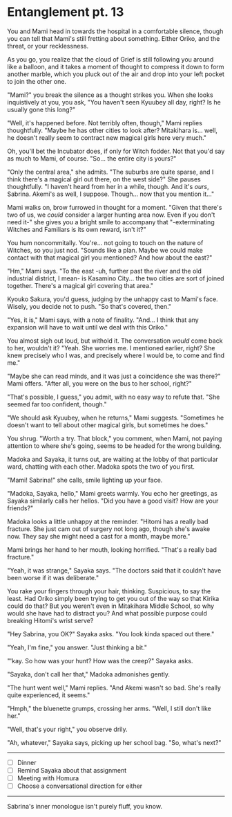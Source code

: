 # Entanglement pt. 13

You and Mami head in towards the hospital in a comfortable silence, though you can tell that Mami's still fretting about something. Either Oriko, and the threat, or your recklessness.

As you go, you realize that the cloud of Grief is still following you around like a balloon, and it takes a moment of thought to compress it down to form another marble, which you pluck out of the air and drop into your left pocket to join the other one.

"Mami?" you break the silence as a thought strikes you. When she looks inquistively at you, you ask, "You haven't seen Kyuubey all day, right? Is he usually gone this long?"

"Well, it's happened before. Not terribly often, though," Mami replies thoughtfully. "Maybe he has other cities to look after? Mitakihara is... well, he doesn't really seem to contract new magical girls here very much."

Oh, you'll bet the Incubator does, if only for Witch fodder. Not that you'd say as much to Mami, of course. "So... the entire city is yours?"

"Only the central area," she admits. "The suburbs are quite sparse, and I think there's a magical girl out there, on the west side?" She pauses thoughtfully. "I haven't heard from her in a while, though. And it's *ours*, Sabrina. Akemi's as well, I suppose. Though... now that you mention it..."

Mami walks on, brow furrowed in thought for a moment. "Given that there's two of us, we *could* consider a larger hunting area now. Even if you don't need it-" she gives you a bright smile to accompany that "-exterminating Witches and Familiars is its own reward, isn't it?"

You hum noncommitally. You're... not going to touch on the nature of Witches, so you just nod. "Sounds like a plan. Maybe we could make contact with that magical girl you mentioned? And how about the east?"

"Hm," Mami says. "To the east -uh, further past the river and the old industrial district, I mean- is Kasamino City... the two cities are sort of joined together. There's a magical girl covering that area."

Kyouko Sakura, you'd guess, judging by the unhappy cast to Mami's face. Wisely, you decide not to push. "So that's covered, then."

"Yes, it is," Mami says, with a note of finality. "And... I think that any expansion will have to wait until we deal with this Oriko."

You almost sigh out loud, but withold it. The conversation *would* come back to her, wouldn't it? "Yeah. She worries me. I mentioned earlier, right? She knew precisely who I was, and precisely where I would be, to come and find me."

"Maybe she can read minds, and it was just a coincidence she was there?" Mami offers. "After all, you were on the bus to her school, right?"

"That's possible, I guess," you admit, with no easy way to refute that. "She seemed far too confident, though."

"We should ask Kyuubey, when he returns," Mami suggests. "Sometimes he doesn't want to tell about other magical girls, but sometimes he does."

You shrug. "Worth a try. That block," you comment, when Mami, not paying attention to where she's going, seems to be headed for the wrong building.

Madoka and Sayaka, it turns out, are waiting at the lobby of that particular ward, chatting with each other. Madoka spots the two of you first.

"Mami! Sabrina!" she calls, smile lighting up your face.

"Madoka, Sayaka, hello," Mami greets warmly. You echo her greetings, as Sayaka similarly calls her hellos. "Did you have a good visit? How are your friends?"

Madoka looks a little unhappy at the reminder. "Hitomi has a really bad fracture. She just cam out of surgery not long ago, though she's awake now. They say she might need a cast for a month, maybe more."

Mami brings her hand to her mouth, looking horrified. "That's a really bad fracture."

"Yeah, it was strange," Sayaka says. "The doctors said that it couldn't have been worse if it was deliberate."

You rake your fingers through your hair, thinking. Suspicious, to say the least. Had Oriko simply been trying to get you out of the way so that Kirika could do that? But you weren't even in Mitakihara Middle School, so why would she have had to distract you? And what possible purpose could breaking Hitomi's wrist serve?

"Hey Sabrina, you OK?" Sayaka asks. "You look kinda spaced out there."

"Yeah, I'm fine," you answer. "Just thinking a bit."

"'kay. So how was your hunt? How was the creep?" Sayaka asks.

"Sayaka, don't call her that," Madoka admonishes gently.

"The hunt went well," Mami replies. "And Akemi wasn't so bad. She's really quite experienced, it seems."

"Hmph," the bluenette grumps, crossing her arms. "Well, I still don't like her."

"Well, that's your right," you observe drily.

"Ah, whatever," Sayaka says, picking up her school bag. "So, what's next?"

---

- [ ] Dinner
- [ ] Remind Sayaka about that assignment
- [ ] Meeting with Homura
- [ ] Choose a conversational direction for either

---

Sabrina's inner monologue isn't purely fluff, you know.
